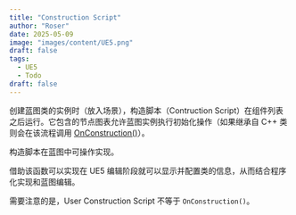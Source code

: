 ```yaml
---
title: "Construction Script"
author: "Roser"
date: 2025-05-09
image: "images/content/UE5.png"
draft: false
tags:
  - UE5
  - Todo
draft: false
---
```

创建蓝图类的实例时（放入场景），构造脚本（Contruction Script）在组件列表之后运行。它包含的节点图表允许蓝图实例执行初始化操作（如果继承自 C++ 类则会在该流程调用 [OnConstruction()](../Cpp/OnConstruction().md)）。

构造脚本在蓝图中可操作实现。

借助该函数可以实现在 UE5 编辑阶段就可以显示并配置类的信息，从而结合程序化实现和蓝图编辑。

需要注意的是，User Construction Script 不等于 `OnConstruction()`。